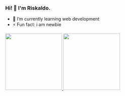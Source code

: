 ### Hi! 👋 I'm Riskaldo.

- 🌱 I’m currently learning web development
- ⚡ Fun fact: i am newbie
<!--
**riskaldolatif/riskaldolatif** is a ✨ _special_ ✨ repository because its `README.md` (this file) appears on your GitHub profile.

Here are some ideas to get you started:

- 🔭 I’m currently working on ...
- 🌱 I’m currently learning ...
- 👯 I’m looking to collaborate on ...
- 🤔 I’m looking for help with ...
- 💬 Ask me about ...
- 📫 How to reach me: ...
- 😄 Pronouns: ...
- ⚡ Fun fact: ...
-->

<p align="left">
<a href="https://github.com/riskaldolatif">
  <img height="180em" src="https://github-readme-stats-eight-theta.vercel.app/api?username=riskaldolatif&show_icons=true&theme=algolia&include_all_commits=true&count_private=true"/>
  <img height="180em" src="https://github-readme-stats-eight-theta.vercel.app/api/top-langs/?username=riskaldolatif&layout=compact&langs_count=8&theme=algolia"/>
</a>
</p>
